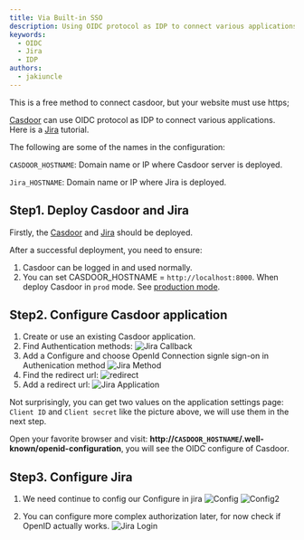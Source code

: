 ```yaml
---
title: Via Built-in SSO
description: Using OIDC protocol as IDP to connect various applications, like Jira
keywords:
  - OIDC
  - Jira
  - IDP
authors:
  - jakiuncle
---
```

This is a free method to connect casdoor, but your website must use https;

[Casdoor](/docs/basic/server-installation) can use OIDC protocol as IDP to connect various applications. Here is a [Jira](https://www.atlassian.com/software/jira/guides/getting-started/overview) tutorial.

The following are some of the names in the configuration:

`CASDOOR_HOSTNAME`: Domain name or IP where Casdoor server is deployed.

`Jira_HOSTNAME`: Domain name or IP where Jira is deployed.

## Step1. Deploy Casdoor and Jira

Firstly, the [Casdoor](/docs/basic/server-installation) and [Jira](https://www.atlassian.com/software/jira/guides/getting-started/overview) should be deployed.

After a successful deployment, you need to ensure:

1. Casdoor can be logged in and used normally.
2. You can set CASDOOR_HOSTNAME = `http://localhost:8000`. When deploy Casdoor in `prod` mode. See [production mode](https://casdoor.org/docs/basic/server-installation#production-mode).

## Step2. Configure Casdoor application

1. Create or use an existing Casdoor application.
2. Find Authentication methods: ![Jira Callback](/img/integration/java/jira2/System.png)
3. Add a Configure and choose OpenId Connection signle sign-on in Authenication method ![Jira Method](/img/integration/java/jira2/method.png)
4. Find the redirect url: ![redirect](/img/integration/java/jira2/redirect.png)
5. Add a redirect url: ![Jira Application](/img/integration/java/jira2/jira_application.png)

Not surprisingly, you can get two values ​​on the application settings page: `Client ID` and `Client secret` like the picture above, we will use them in the next step.

Open your favorite browser and visit: **http://`CASDOOR_HOSTNAME`/.well-known/openid-configuration**, you will see the OIDC configure of Casdoor.

## Step3. Configure Jira

1. We need continue to config our Configure in jira ![Config](/img/integration/java/jira2/Config.png) ![Config2](/img/integration/java/jira2/Config2.png)

2. You can configure more complex authorization later, for now check if OpenID actually works. ![Jira Login](/img/integration/java/jira2/login.gif)
